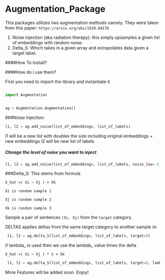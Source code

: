 # Augmentation_Package

This packages utilizes two augmentation methods namely.
They were taken from this paper: ``https://arxiv.org/abs/1910.04176``

1. Noise injection (aka radiation therapy): this simply upsamples a given list of embeddings with random noise.
2. Delta_S: Which takes in a given array and extrapolates data given a target label.

####How To Install?


####How do i use them?



First you need to import the library and instantiate it

````python

import Augmentation


ag = Augmentation.Augmentation()

````


###Noise Injection:

```python 
l1, l2 = ag.add_noise(list_of_embeddings, list_of_labels)

```
l1 will be a new list with doubles the size including original embeddings + new embeddings
l2 will be new list of labels

##### Chnage the level of noise you want to inject

```python 
l1, l2 = ag.add_noise(list_of_embeddings, list_of_labels, noise_low= 0.0, nose_high= 0.1)

```

###Delta_S:
This stems from formula

``X_hat =( Xi − Xj ) + Xk``

``Xi is random sample 1``

``Xj is random sample 2``

``Xk is random sample 3``   

Sample a pair of sentences ``(Xi, Xj)`` from the ``target`` category.

DELTAS applies deltas from the same target category to another sample ``Xk``

```python 
 l1, l2 = ag.delta_S(list_of_embeddings, list_of_labels, target=0)
```

if lambda_ is used then we use the lambda_ value times the delta

``X_hat =( Xi − Xj ) * λ + Xk``

```python 
 l1, l2 = ag.delta_S(list_of_embeddings, list_of_labels, target=0, lambda_= 0.3)
```

More Features will be added soon. Enjoy!
